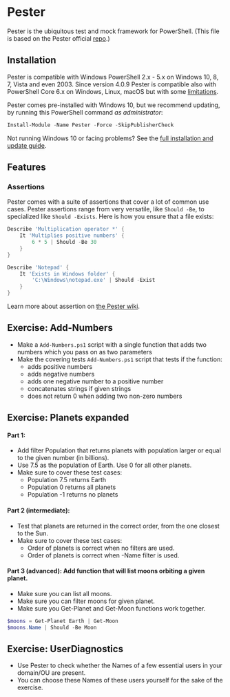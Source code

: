 # Pester

Pester is the ubiquitous test and mock framework for PowerShell.
(This file is based on the Pester official [repo](https://github.com/pester/Pester).)

## Installation

Pester is compatible with Windows PowerShell 2.x - 5.x on Windows 10, 8, 7, Vista and even 2003.
Since version 4.0.9 Pester is compatible also with PowerShell Core 6.x on Windows, Linux, macOS but with some [limitations](https://github.com/pester/Pester/wiki/Pester-on-PSCore-limitations).

Pester comes pre-installed with Windows 10, but we recommend updating, by running this PowerShell command _as administrator_:

```powershell
Install-Module -Name Pester -Force -SkipPublisherCheck
```

Not running Windows 10 or facing problems? See the [full installation and update guide](https://github.com/pester/Pester/wiki/Installation-and-Update).

## Features

### Assertions

Pester comes with a suite of assertions that cover a lot of common use cases. Pester assertions range from very versatile, like `Should -Be`, to specialized like `Should -Exists`. Here is how you ensure that a file exists:

```powershell
Describe 'Multiplication operator *' {
    It 'Multiplies positive numbers' {
        6 * 5 | Should -Be 30
    }
}

Describe 'Notepad' {
    It 'Exists in Windows folder' {
        'C:\Windows\notepad.exe' | Should -Exist
    }
}
```

Learn more about assertion on [the Pester wiki](https://github.com/pester/Pester/wiki/Should).

## Exercise: Add-Numbers

- Make a `Add-Numbers.ps1` script with a single function that adds two numbers which you pass on as two parameters
- Make the covering tests `Add-Numbers.ps1` script that tests if the function:
    - adds positive numbers
    - adds negative numbers
    - adds one negative number to a positive number
    - concatenates strings if given strings
    - does not return 0 when adding two non-zero numbers

## Exercise: Planets expanded

#### Part 1:
- Add filter Population that returns planets with population larger or equal to the given number (in billions).
- Use 7.5 as the population of Earth. Use 0 for all other planets.
- Make sure to cover these test cases:
    - Population 7.5 returns Earth
    - Population 0 returns all planets
    - Population -1 returns no planets

#### Part 2 (intermediate): 
- Test that planets are returned in the correct order, from the one closest to the Sun.
- Make sure to cover these test cases:
    - Order of planets is correct when no filters are used.
    - Order of planets is correct when -Name filter is used.

#### Part 3 (advanced): Add function that will list moons orbiting a given planet.
- Make sure you can list all moons.
- Make sure you can filter moons for given planet.
- Make sure you Get-Planet and Get-Moon functions work together.

```PowerShell
$moons = Get-Planet Earth | Get-Moon
$moons.Name | Should -Be Moon
```

## Exercise: UserDiagnostics

- Use Pester to check whether the Names of a few essential users in your domain/OU are present. 
- You can choose these Names of these users yourself for the sake of the exercise.

